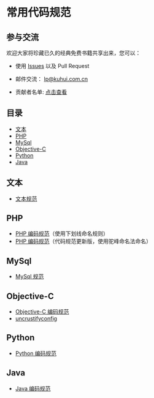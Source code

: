 # 常用代码规范

## 参与交流

欢迎大家将珍藏已久的经典免费书籍共享出来，您可以：

* 使用 [Issues](https://github.com/khlipeng/coding-style/issues) 以及 Pull Request

* 邮件交流： lp@kuhui.com.cn

* 贡献者名单: [点击查看](https://github.com/khlipeng/coding-style/graphs/contributors)

## 目录
* [文本](#文本)
* [PHP](#PHP) 
* [MySql](#MySql)
* [Objective-C](#Objective-C)
* [Python](#Python)
* [Java](#Java)

## 文本

* [文本规范](https://github.com/khlipeng/coding-style/blob/master/text/chinese.md)

## PHP

* [PHP 编码规范](https://github.com/khlipeng/coding-style/blob/master/php/php-coding-style.md)（使用下划线命名规则）
* [PHP 编码规范](https://github.com/khlipeng/coding-style/blob/master/php/php-coding-style-correction.md)（代码规范更新版，使用驼峰命名法命名）

## MySql

* [MySql 规范](https://github.com/khlipeng/coding-style/blob/master/mysql/mysql-guideline.md)

## Objective-C

* [Objective-C 编码规范](https://github.com/khlipeng/coding-style/blob/master/objective-c/objective-c-style-guide.md)
* [uncrustifyconfig](https://github.com/khlipeng/coding-style/blob/master/objective-c/.uncrustifyconfig)

## Python

* [Python 编码规范](https://github.com/khlipeng/coding-style/blob/master/python/python-coding-style.md)

## Java

* [Java 编码规范](https://github.com/khlipeng/coding-style/blob/master/java/java-coding-style.md)


